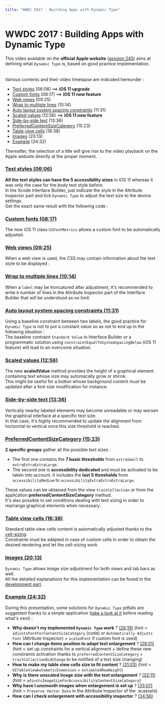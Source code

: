 ```yaml
---
title: "WWDC 2017 : Building Apps with Dynamic Type"
---
```


# WWDC 2017 : Building Apps with Dynamic Type

This video available on the **official Apple website** ([session 245](https://developer.apple.com/videos/play/wwdc2017/245/)) aims at defining what `Dynamic Type` is, based on good practice implementation.
<br><img style="max-width: 200px; height: auto;" alt="" src="../../../../images/iOSdev/wwdc17-logo.png" />
<img style="max-width: 700px; height: auto;" alt="" src="../../../../images/iOSdev/wwdc17-245.png" />
<br><br>Various contents and their video timelapse are indicated hereunder :
- [Text styles](#TextStyles) (06:06) ⟹ **iOS 11 upgrade**
- [Custom fonts](#CustomFonts) (08:17) ⟹ **iOS 11 new feature**
- [Web views](#WebViews) (09:25)
- [Wrap to multiple lines](#WrapToMultipleLines) (10:14)
- [Auto layout system spacing constraints](#AutoLayoutSystemSpacingConstraints) (11:31)
- [Scaled values](#ScaledValue) (12:56) ⟹ **iOS 11 new feature**
- [Side-by-side text](#SideBySideText) (13:36)
- [PreferredContentSizeCategory](#PreferredContentSizeCategory) (15:23)
- [Table view cells](#TableViewCells) (16:38)
- [Images](#Images) (20:13)
- [Example](#Demo) (24:32)

Thereafter, the selection of a title will give rise to the video playback on the Apple website directly at the proper moment.

<a name="TextStyles"></a>
### [Text styles (06:06)](https://developer.apple.com/videos/play/wwdc2017/245/?time=366)
**All the text styles can have the 5 accessibility sizes** in iOS 11 whereas it was only the case for the *body* text style before.
<br>In the Xcode Interface Builder, just indicate the style in the Attribute Inspector part and tick `Dynamic Type` to adjust the text size to the device settings.
<br><img style="max-width: 1000px; height: auto;" alt="" src="../../../../images/iOSdev/wwdc17-245-TextStyle_1.png" />
<br>Get the exact same result with the following code :
<br><img style="max-width: 500px; height: auto;" alt="" src="../../../../images/iOSdev/wwdc17-245-TextStyle_2.png" />

<a name="CustomFonts"></a>
### [Custom fonts (08:17)](https://developer.apple.com/videos/play/wwdc2017/245/?time=497)
The new iOS 11 class `UIFontMetrics` allows a custom font to be automatically adjusted.
<br><img style="max-width: 750px; height: auto;" alt="" src="../../../../images/iOSdev/wwdc17-245-CustomFonts.png" />

<a name="WebViews"></a>
### [Web views (09:25)](https://developer.apple.com/videos/play/wwdc2017/245/?time=565)
When a web view is used, the CSS may contain information about the text style to be displayed :
<br><img style="max-width: 600px; height: auto;" alt="" src="../../../../images/iOSdev/wwdc17-245-WebViews.png" />

<a name="WrapToMultipleLines"></a>
### [Wrap to multiple lines (10:14)](https://developer.apple.com/videos/play/wwdc2017/245/?time=614)
When a `label` may be troncatured after adjustment, it's recommended to write `0` number of lines in the Attribute Inspector part of the Interface Builder that will be understood as no limit.
<br><img style="max-width: 1000px; height: auto;" alt="" src="../../../../images/iOSdev/wwdc17-245-WrapToMultipleLines.png" />

<a name="AutoLayoutSystemSpacingConstraints"></a>
### [Auto layout system spacing constraints (11:31)](https://developer.apple.com/videos/play/wwdc2017/245/?time=691)
Using a baseline constraint between two labels, the good practice for `Dynamic Type` is not to put a constant value so as not to end up in the following situation :
<br><img style="max-width: 450px; height: auto;" alt="" src="../../../../images/iOSdev/wwdc17-245-AutoLayoutsystemSpacingConstraints_1.png" />
<br>The baseline contraint `Standard Value` in Interface Builder or a programmatic solution using  `constraintEqualToSystemSpacingBelow` (iOS 11 feature) will lead to an overcome situation.
<br><img style="max-width: 650px; height: auto;" alt="" src="../../../../images/iOSdev/wwdc17-245-AutoLayoutsystemSpacingConstraints_2.png" />

<a name="ScaledValue"></a>
### [Scaled values (12:56)](https://developer.apple.com/videos/play/wwdc2017/245/?time=776)
The new **scaledValue** method provides the height of a graphical element containing text whose size may automacally grow or shrink.
<br><img style="max-width: 700px; height: auto;" alt="" src="../../../../images/iOSdev/wwdc17-245-ScaledValue.png" />
<br>This might be useful for a button whose background content must be updated after a font size modification for instance.

<a name="SideBySideText"></a>
### [Side-by-side text (13:36)](https://developer.apple.com/videos/play/wwdc2017/245/?time=816)
Vertically nearby labeled elements may become unreadable or may worsen the graphical interface at a specific text size.
<br>In that case, it's highly recommended to update the alignment from horizontal to vertical once this size threshold is reached.
<br><img style="max-width: 700px; height: auto;" alt="" src="../../../../images/iOSdev/wwdc17-245-SideBySideText.png" />

<a name="PreferredContentSizeCategory"></a>
### [PreferredContentSizeCategory (15:23)](https://developer.apple.com/videos/play/wwdc2017/245/?time=923)
**2 specific groups** gather all the possible text sizes :
- The first one contains the **7 basic thresholds** from `extraSmall` to `extraExtraExtraLarge`.
- The second one is **accessibility dedicated** and must be activated to be taken into account. It includes the **last 5 thresholds** from `accessibilityMedium` to `accessibilityExtraExtraExtraLarge`.

These values can be obtained from the view `traitCollection` or from the application **preferredContentSizeCategory** method.
<br><img style="max-width: 900px; height: auto;" alt="" src="../../../../images/iOSdev/wwdc17-245-PreferredContentSizeCategory_1.png" />
<br>It's also possible to set conditions dealing with text sizing in order to rearrange graphical elements when necessary.
<br><img style="max-width: 650px; height: auto;" alt="" src="../../../../images/iOSdev/wwdc17-245-PreferredContentSizeCategory_2.png" />

<a name="TableViewCells"></a>
### [Table view cells (16:38)](https://developer.apple.com/videos/play/wwdc2017/245/?time=998)
Standard table view cells content is automatically adjusted thanks to the [cell-sizing](https://developer.apple.com/videos/play/wwdc2017/245/?time=1058).
<br><img style="max-width: 600px; height: auto;" alt="" src="../../../../images/iOSdev/wwdc17-245-TableViews_1.png" />
<br>Constraints must be adapted in case of custom cells in order to obtain the desired rendering and let the cell-sizing work.
<br><img style="max-width: 750px; height: auto;" alt="" src="../../../../images/iOSdev/wwdc17-245-TableViews_2.png" />

<a name="Images"></a>
### [Images (20:13)](https://developer.apple.com/videos/play/wwdc2017/245/?time=1213)
`Dynamic Type` allows image size adjustment for both views and tab bars as well.
<br>All the detailed explanations for this implementation can be found in the [development part](../../../development#graphical-elements-size).

<a name="Demo"></a>
### [Example (24:32)](https://developer.apple.com/videos/play/wwdc2017/245/?time=1472)
During this presentation, some solutions for `Dynamic Type` pitfalls are suggested thanks to a simple application ([take a look at it](https://developer.apple.com/videos/play/wwdc2017/245/?time=1506) before reading what's next) :
- **Why doesn't my implemented `Dynamic Type` work** ?
[(26:19)](https://developer.apple.com/videos/play/wwdc2017/245/?time=1579) (hint = `adjustsFontForContentSizeCategory` (code) or `Automatically Adjusts Font` (Attribute Inspector) + `scaledFont` if custom font is used)
- **How can I change items position to adapt text enlargement** ?
[(28:01)](https://developer.apple.com/videos/play/wwdc2017/245/?time=1681) (hint = set up constraints for a vertical alignment + define these new constraints activation thanks to `preferredContentSizeCategory` + `traitCollectionDidChange` to be notified of a text size changing)
- **How to make my table view cells size to fit content** ?
[(31:03)](https://developer.apple.com/videos/play/wwdc2017/245/?time=1863) (hint = `UITableViewAutomaticDimension` + `estimatedRowHeight`)
- **Why is there unscaled image size with the text enlargement** ?
[(32:11)](https://developer.apple.com/videos/play/wwdc2017/245/?time=1931) (hint = `adjustsImageSizeForAccessibilityContentSizeCategory`)
- **Why have I unsmooth images when enlargement is set up** ?
[(33:07)](https://developer.apple.com/videos/play/wwdc2017/245/?time=1987) (hint = `Preserve Vector Data` in the Attribute Inspector of the .xcassets)
- **How can I check enlargement with accessibility inspector** ?
[(34:56)](https://developer.apple.com/videos/play/wwdc2017/245/?time=2096)
